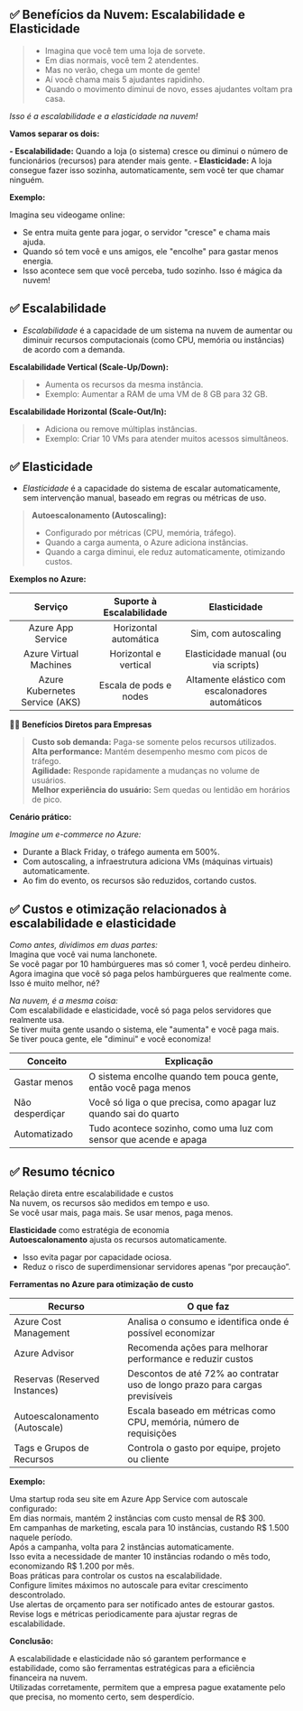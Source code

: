 ## ✅ **Benefícios da Nuvem: Escalabilidade e Elasticidade**  
  
> - Imagina que você tem uma loja de sorvete.  
> - Em dias normais, você tem 2 atendentes.  
> - Mas no verão, chega um monte de gente!  
> - Aí você chama mais 5 ajudantes rapidinho.  
> - Quando o movimento diminui de novo, esses ajudantes voltam pra casa.

*Isso é a escalabilidade e a elasticidade na nuvem!*  
  
**Vamos separar os dois:**  
  
**- Escalabilidade:** Quando a loja (o sistema) cresce ou diminui o número de funcionários (recursos) para atender mais gente.
**- Elasticidade:**	A loja consegue fazer isso sozinha, automaticamente, sem você ter que chamar ninguém.  
  
**Exemplo:**  
  
Imagina seu videogame online: 
- Se entra muita gente para jogar, o servidor "cresce" e chama mais ajuda.  
- Quando só tem você e uns amigos, ele "encolhe" para gastar menos energia.
- Isso acontece sem que você perceba, tudo sozinho. Isso é mágica da nuvem!  
  
## ✅ **Escalabilidade**  
  
- *Escalabilidade* é a capacidade de um sistema na nuvem de aumentar ou diminuir recursos computacionais (como CPU, memória ou instâncias) de acordo com a demanda.

**Escalabilidade Vertical (Scale-Up/Down):**  
> - Aumenta os recursos da mesma instância.  
> - Exemplo: Aumentar a RAM de uma VM de 8 GB para 32 GB.  
  
**Escalabilidade Horizontal (Scale-Out/In):**  
> - Adiciona ou remove múltiplas instâncias.  
> - Exemplo: Criar 10 VMs para atender muitos acessos simultâneos.  
  
## ✅ **Elasticidade**  
  
- *Elasticidade* é a capacidade do sistema de escalar automaticamente, sem intervenção manual, baseado em regras ou métricas de uso.  
  
> **Autoescalonamento (Autoscaling):**  
> - Configurado por métricas (CPU, memória, tráfego).  
> - Quando a carga aumenta, o Azure adiciona instâncias.  
> - Quando a carga diminui, ele reduz automaticamente, otimizando custos.  
  
**Exemplos no Azure:**

|Serviço|Suporte à Escalabilidade|Elasticidade|  
|:---:|:---:|:---:|
|Azure App Service|Horizontal automática|Sim, com autoscaling|  
|Azure Virtual Machines	|Horizontal e vertical	|Elasticidade manual (ou via scripts)|  
|Azure Kubernetes Service (AKS)|Escala de pods e nodes	|Altamente elástico com escalonadores automáticos|  
  
👍🏻 **Benefícios Diretos para Empresas**  

> **Custo sob demanda:** Paga-se somente pelos recursos utilizados.  
> **Alta performance:** Mantém desempenho mesmo com picos de tráfego.  
> **Agilidade:** Responde rapidamente a mudanças no volume de usuários.  
> **Melhor experiência do usuário:** Sem quedas ou lentidão em horários de pico.  
  
**Cenário prático:**  
  
*Imagine um e-commerce no Azure:*  
- Durante a Black Friday, o tráfego aumenta em 500%.    
- Com autoscaling, a infraestrutura adiciona VMs (máquinas virtuais) automaticamente.  
- Ao fim do evento, os recursos são reduzidos, cortando custos.  
  
## ✅ **Custos e otimização relacionados à escalabilidade e elasticidade**  

*Como antes, dividimos em duas partes:*  
Imagina que você vai numa lanchonete.  
Se você pagar por 10 hambúrgueres mas só comer 1, você perdeu dinheiro.  
Agora imagina que você só paga pelos hambúrgueres que realmente come. Isso é muito melhor, né?  

*Na nuvem, é a mesma coisa:*  
Com escalabilidade e elasticidade, você só paga pelos servidores que realmente usa.  
Se tiver muita gente usando o sistema, ele "aumenta" e você paga mais.  
Se tiver pouca gente, ele "diminui" e você economiza!  

|Conceito	        |Explicação                                                        |
|---|---|
|Gastar menos	    |O sistema encolhe quando tem pouca gente, então você paga menos   |
|Não desperdiçar	|Você só liga o que precisa, como apagar luz quando sai do quarto  | 
|Automatizado	    |Tudo acontece sozinho, como uma luz com sensor que acende e apaga |

## ✅ **Resumo técnico**  

Relação direta entre escalabilidade e custos  
Na nuvem, os recursos são medidos em tempo e uso.  
Se você usar mais, paga mais. 
Se usar menos, paga menos.  

**Elasticidade** como estratégia de economia  
**Autoescalonamento** ajusta os recursos automaticamente.  
  
- Isso evita pagar por capacidade ociosa.  
- Reduz o risco de superdimensionar servidores apenas “por precaução”.  

**Ferramentas no Azure para otimização de custo**  

|Recurso	                      |O que faz                                                                    |
|---|---|
|Azure Cost Management	        |Analisa o consumo e identifica onde é possível economizar                    |
|Azure Advisor	                |Recomenda ações para melhorar performance e reduzir custos                   |
|Reservas (Reserved Instances)	|Descontos de até 72% ao contratar uso de longo prazo para cargas previsíveis |
|Autoescalonamento (Autoscale)	|Escala baseado em métricas como CPU, memória, número de requisições          |
|Tags e Grupos de Recursos	    |Controla o gasto por equipe, projeto ou cliente                              |

**Exemplo:**  

Uma startup roda seu site em Azure App Service com autoscale configurado:  
Em dias normais, mantém 2 instâncias com custo mensal de R$ 300.  
Em campanhas de marketing, escala para 10 instâncias, custando R$ 1.500 naquele período.  
Após a campanha, volta para 2 instâncias automaticamente.  
Isso evita a necessidade de manter 10 instâncias rodando o mês todo, economizando R$ 1.200 por mês.  
Boas práticas para controlar os custos na escalabilidade.  
Configure limites máximos no autoscale para evitar crescimento descontrolado.  
Use alertas de orçamento para ser notificado antes de estourar gastos.  
Revise logs e métricas periodicamente para ajustar regras de escalabilidade.

**Conclusão:**  

A escalabilidade e elasticidade não só garantem performance e estabilidade, como são ferramentas estratégicas para a eficiência financeira na nuvem.   
Utilizadas corretamente, permitem que a empresa pague exatamente pelo que precisa, no momento certo, sem desperdício.
